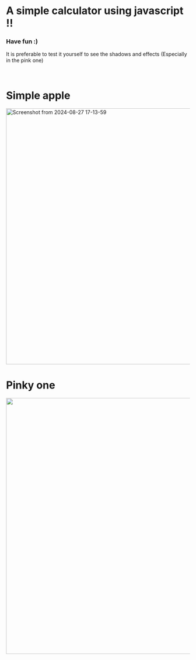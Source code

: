 <h1>A simple calculator using javascript !!</h1>
<h3>Have fun :)</h3>
<p>It is preferable to test it yourself to see the shadows and effects (Especially in the pink one)</p>
<br>
<h1>Simple apple</h1>
<img width="700" alt="Screenshot from 2024-08-27 17-13-59" src="https://github.com/user-attachments/assets/c4ed11ed-231a-42cc-884c-e08e386e6cf1">

<h1>Pinky one</h1>
<img width="700" src="https://github.com/user-attachments/assets/ac5d42f3-cdd7-470e-bbb3-26f25155a685">
